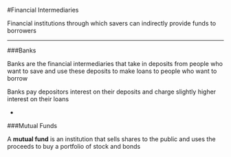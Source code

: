 #Financial Intermediaries

Financial institutions through which savers can indirectly provide funds to borrowers

***

###Banks

Banks are the financial intermediaries that take in deposits from people who want to save and use these deposits to make loans to people who want to borrow

Banks pay depositors interest on their deposits and charge slightly higher interest on their loans

-

###Mutual Funds

A **mutual fund** is an institution that sells shares to the public and uses the proceeds to buy a portfolio of stock and bonds
